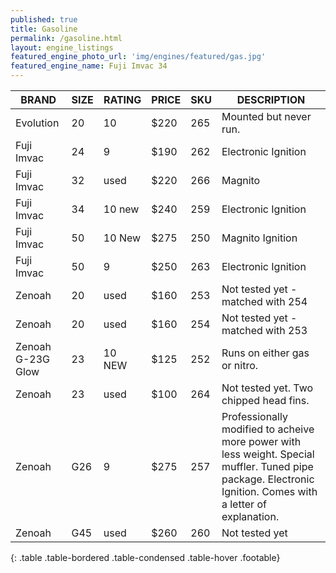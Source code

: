 ```yaml
---
published: true
title: Gasoline
permalink: /gasoline.html
layout: engine_listings
featured_engine_photo_url: 'img/engines/featured/gas.jpg'
featured_engine_name: Fuji Imvac 34
---
```



















BRAND              |  SIZE   |  RATING  |  PRICE  |  SKU   |   DESCRIPTION
-------------------|---------|----------|---------|--------|--------------------   
Evolution          | 20      | 10       | $220    | 265    | Mounted but never run.
Fuji Imvac         | 24      | 9        | $190    | 262    | Electronic Ignition  
Fuji Imvac         | 32      | used     | $220    | 266    | Magnito
Fuji Imvac         | 34      | 10 new   | $240    | 259    | Electronic Ignition                                  
Fuji Imvac         | 50      | 10 New   | $275    | 250    | Magnito Ignition
Fuji Imvac         | 50      | 9        | $250    | 263    | Electronic Ignition                          
Zenoah             | 20      | used     | $160    | 253    | Not tested yet - matched with 254
Zenoah             | 20      | used     | $160    | 254    | Not tested yet - matched with 253
Zenoah G-23G Glow  | 23      | 10 NEW   | $125    | 252    | Runs on either gas or nitro.   
Zenoah             | 23      | used     | $100    | 264    | Not tested yet. Two chipped head fins.                                    
Zenoah             | G26     | 9        | $275    | 257    | Professionally modified to acheive more power with less weight. Special muffler. Tuned pipe package. Electronic Ignition.  Comes with a letter of explanation.                                         
Zenoah             | G45     | used     | $260    | 260    | Not tested yet                                          
{: .table .table-bordered .table-condensed .table-hover .footable}
